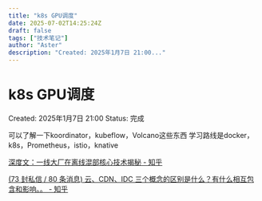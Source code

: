```yaml
---
title: "k8s GPU调度"
date: 2025-07-02T14:25:24Z
draft: false
tags: ["技术笔记"]
author: "Aster"
description: "Created: 2025年1月7日 21:00..."
---
```


# k8s GPU调度

Created: 2025年1月7日 21:00
Status: 完成

可以了解一下koordinator，kubeflow，Volcano这些东西
学习路线是docker，k8s，Prometheus，istio，knative

[深度文：一线大厂在离线混部核心技术揭秘 - 知乎](https://zhuanlan.zhihu.com/p/458547037)

[(73 封私信 / 80 条消息) 云、CDN、IDC 三个概念的区别是什么？有什么相互包含和影响。。 - 知乎](https://www.zhihu.com/question/40534161)
